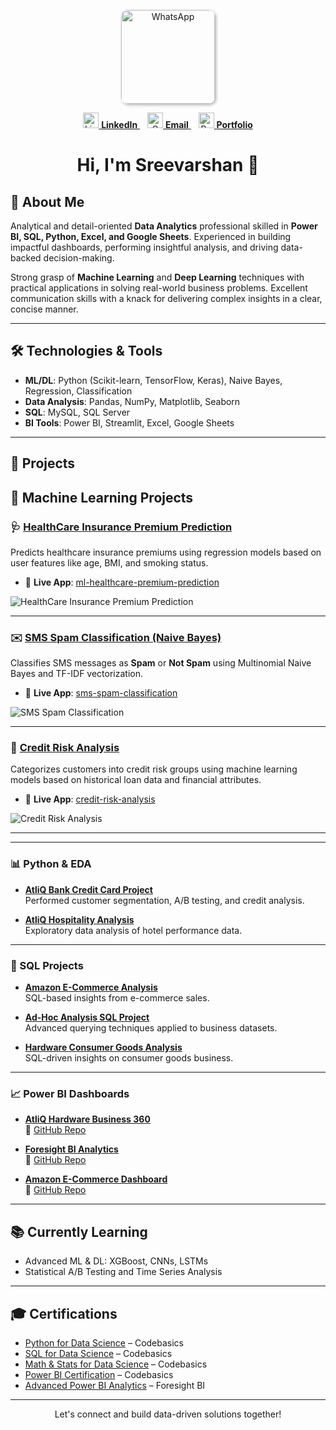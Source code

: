 <p align="center">
  <a href="https://wa.me/your-whatsapp-number">
    <img src="https://github.com/user-attachments/assets/198cb09b-595b-4e9c-98c5-e6265434c392" 
         alt="WhatsApp" 
         title="Click to chat on WhatsApp" 
         width="150" 
         style="border-radius: 10px; box-shadow: 2px 2px 5px rgba(0,0,0,0.3);" />
  </a>
</p>

<p align="center">
  <a href="https://https://www.linkedin.com/in/sree-varshan-7ab463337/" target="_blank">
    <img src="https://github.com/user-attachments/assets/39275837-813c-449f-8e57-b07d4d960102" alt="LinkedIn" width="25" />
    <strong>LinkedIn</strong>
  </a> &nbsp;&nbsp;
  <a href="mailto:itssreevarshan@gmail.com" target="_blank">
    <img src="https://github.com/user-attachments/assets/4dbcff72-493f-4f53-8455-bb5f92aedbbb" alt="Gmail" width="25" />
    <strong>Email</strong>
  </a> &nbsp;&nbsp;
  <a href="https://codebasics.io/portfolio/Sreevarshan-Sivaganam" target="_blank">
    <img src="https://github.com/user-attachments/assets/fbcd53d6-bec9-491d-821b-c70008275dcf" alt="Portfolio" width="25" />
    <strong>Portfolio</strong>
  </a>
</p>

<h1 align="center">Hi, I'm Sreevarshan 👋</h1>

## 🧠 About Me

Analytical and detail-oriented **Data Analytics** professional skilled in **Power BI, SQL, Python, Excel, and Google Sheets**. Experienced in building impactful dashboards, performing insightful analysis, and driving data-backed decision-making.

Strong grasp of **Machine Learning** and **Deep Learning** techniques with practical applications in solving real-world business problems. Excellent communication skills with a knack for delivering complex insights in a clear, concise manner.

---

## 🛠️ Technologies & Tools

- **ML/DL**: Python (Scikit-learn, TensorFlow, Keras), Naive Bayes, Regression, Classification
- **Data Analysis**: Pandas, NumPy, Matplotlib, Seaborn
- **SQL**: MySQL, SQL Server
- **BI Tools**: Power BI, Streamlit, Excel, Google Sheets

---

## 🚀 Projects

## 🔬 Machine Learning Projects

### 🩺 [HealthCare Insurance Premium Prediction](https://github.com/Sreevarshan-fin/HealthCare-Insurance-Premium-Prediction)

Predicts healthcare insurance premiums using regression models based on user features like age, BMI, and smoking status.

- 🔗 **Live App**: [ml-healthcare-premium-prediction](https://ml-healthcare-premium-prediction-7qrpw78zqct4zhdm7u8v2d.streamlit.app/)

![HealthCare Insurance Premium Prediction](https://github.com/Sreevarshan-fin/HealthCare-Insurance-Premium-Prediction/raw/main/assets/healthcare_premium_prediction.png)

---

### ✉️ [SMS Spam Classification (Naive Bayes)](https://github.com/Sreevarshan-fin/SMS-Spam-Classification-Using-Naive-Bayes)

Classifies SMS messages as **Spam** or **Not Spam** using Multinomial Naive Bayes and TF-IDF vectorization.

- 🔗 **Live App**: [sms-spam-classification](https://sms-spam-classification-using-naive-bayes-sjwvf85xws5rdvz86bz3.streamlit.app/)

![SMS Spam Classification](https://github.com/Sreevarshan-fin/SMS-Spam-Classification-Using-Naive-Bayes/raw/main/assets/sms_spam_classification.png)

---

### 🏦 [Credit Risk Analysis](https://github.com/Sreevarshan-fin/Credit-Risk-Analysis)

Categorizes customers into credit risk groups using machine learning models based on historical loan data and financial attributes.

- 🔗 **Live App**: [credit-risk-analysis](https://credit-risk-analysis-jj3vtj43niyqoxbokhujxx.streamlit.app/)

![Credit Risk Analysis](https://github.com/Sreevarshan-fin/Credit-Risk-Analysis/raw/main/assets/credit_risk_analysis.png)

---


---

### 📊 Python & EDA

- **[AtliQ Bank Credit Card Project](https://github.com/Sreevarshan-fin/AtliQ-Bank--Credit-Card-Project)**  
  Performed customer segmentation, A/B testing, and credit analysis.

- **[AtliQ Hospitality Analysis](https://github.com/Sreevarshan-fin/AtliQ-Hospitality-Analysis)**  
  Exploratory data analysis of hotel performance data.

---

### 🧮 SQL Projects

- **[Amazon E-Commerce Analysis](https://github.com/Sreevarshan-fin/SQL-Project---Amazon-E-Commerce)**  
  SQL-based insights from e-commerce sales.  
 
- **[Ad-Hoc Analysis SQL Project](https://github.com/Sreevarshan-fin/SQL-Project-Ad-Hoc-Analysis)**  
  Advanced querying techniques applied to business datasets.

- **[Hardware Consumer Goods Analysis](https://github.com/Sreevarshan-fin/AtliQ-Hardware-Consumer-Goods-Analysis-FY2020-2021-)**  
  SQL-driven insights on consumer goods business.

---

### 📈 Power BI Dashboards

- **[AtliQ Hardware Business 360](https://app.powerbi.com/view?r=eyJrIjoiZmI3MDQwMjktZTA3Zi00ZmM3LWIyNzQtZmEzZmNhMjBiM2U1IiwidCI6ImM2ZTU0OWIzLTVmNDUtNDAzMi1hYWU5LWQ0MjQ0ZGM1YjJjNCJ9)**  
  📂 [GitHub Repo](https://github.com/Sreevarshan-fin/AtliQ-Hardware-Business-360)

- **[Foresight BI Analytics](https://app.powerbi.com/view?r=eyJrIjoiYmYwZmY2MDctYzkwZi00ZWZmLWJiZjItNDA0NzY0YjdhNWY4IiwidCI6ImM2ZTU0OWIzLTVmNDUtNDAzMi1hYWU5LWQ0MjQ0ZGM1YjJjNCJ9)**  
  📂 [GitHub Repo](https://github.com/Sreevarshan-fin/Foresight-BI-Analytics)

- **[Amazon E-Commerce Dashboard](https://app.powerbi.com/view?r=eyJrIjoiODNjNjllNmUtOTg3My00NDU4LWFjOGMtNjQ1NmVjZGI3MWNmIiwidCI6ImM2ZTU0OWIzLTVmNDUtNDAzMi1hYWU5LWQ0MjQ0ZGM1YjJjNCJ9)**  
  📂 [GitHub Repo](https://github.com/Sreevarshan-fin/SQL-Project---Amazon-E-Commerce)

---

## 📚 Currently Learning

- Advanced ML & DL: XGBoost, CNNs, LSTMs
- Statistical A/B Testing and Time Series Analysis

---

## 🎓 Certifications

- [Python for Data Science](https://codebasics.io/certificate/CB-48-495191) – Codebasics  
- [SQL for Data Science](https://codebasics.io/certificate/CB-50-495191) – Codebasics  
- [Math & Stats for Data Science](https://codebasics.io/certificate/CB-63-495191) – Codebasics  
- [Power BI Certification](https://codebasics.io/certificate/CB-49-495191) – Codebasics  
- [Advanced Power BI Analytics](https://training.foresightbi.com.ng/certificates/rihluvmyez) – Foresight BI

---

<p align="center">Let's connect and build data-driven solutions together!</p>
